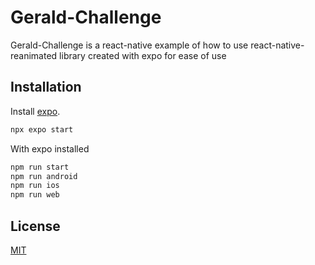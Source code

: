 # Gerald-Challenge

Gerald-Challenge is a react-native example of how to use react-native-reanimated library created with expo for ease of use

## Installation

Install [expo](https://docs.expo.dev/get-started/installation/).

```bash
npx expo start
```

With expo installed
```bash
npm run start
npm run android
npm run ios
npm run web
```


## License

[MIT](https://choosealicense.com/licenses/mit/)